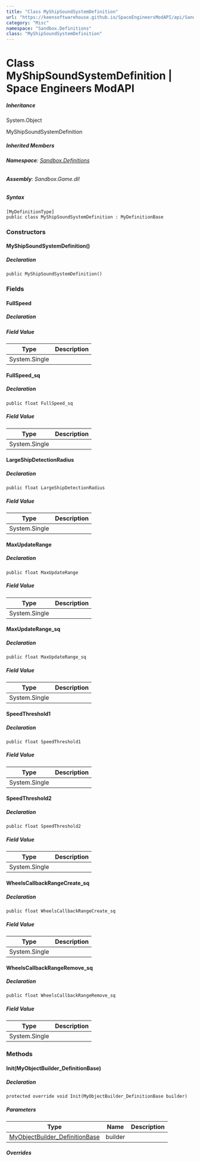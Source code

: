 ```yaml
---
title: "Class MyShipSoundSystemDefinition"
url: "https://keensoftwarehouse.github.io/SpaceEngineersModAPI/api/Sandbox.Definitions.MyShipSoundSystemDefinition.html"
category: "Misc"
namespace: "Sandbox.Definitions"
class: "MyShipSoundSystemDefinition"
---
```


# Class MyShipSoundSystemDefinition | Space Engineers ModAPI

##### Inheritance

System.Object

MyShipSoundSystemDefinition

##### Inherited Members

###### **Namespace**: [Sandbox.Definitions](https://keensoftwarehouse.github.io/SpaceEngineersModAPI/api/Sandbox.Definitions.html)

###### **Assembly**: Sandbox.Game.dll

##### Syntax

```
[MyDefinitionType]
public class MyShipSoundSystemDefinition : MyDefinitionBase
```

### Constructors

#### MyShipSoundSystemDefinition()

##### Declaration

```
public MyShipSoundSystemDefinition()
```

### Fields

#### FullSpeed

##### Declaration

##### Field Value

| Type | Description |
| --- | --- |
| System.Single |     |

#### FullSpeed\_sq

##### Declaration

```
public float FullSpeed_sq
```

##### Field Value

| Type | Description |
| --- | --- |
| System.Single |     |

#### LargeShipDetectionRadius

##### Declaration

```
public float LargeShipDetectionRadius
```

##### Field Value

| Type | Description |
| --- | --- |
| System.Single |     |

#### MaxUpdateRange

##### Declaration

```
public float MaxUpdateRange
```

##### Field Value

| Type | Description |
| --- | --- |
| System.Single |     |

#### MaxUpdateRange\_sq

##### Declaration

```
public float MaxUpdateRange_sq
```

##### Field Value

| Type | Description |
| --- | --- |
| System.Single |     |

#### SpeedThreshold1

##### Declaration

```
public float SpeedThreshold1
```

##### Field Value

| Type | Description |
| --- | --- |
| System.Single |     |

#### SpeedThreshold2

##### Declaration

```
public float SpeedThreshold2
```

##### Field Value

| Type | Description |
| --- | --- |
| System.Single |     |

#### WheelsCallbackRangeCreate\_sq

##### Declaration

```
public float WheelsCallbackRangeCreate_sq
```

##### Field Value

| Type | Description |
| --- | --- |
| System.Single |     |

#### WheelsCallbackRangeRemove\_sq

##### Declaration

```
public float WheelsCallbackRangeRemove_sq
```

##### Field Value

| Type | Description |
| --- | --- |
| System.Single |     |

### Methods

#### Init(MyObjectBuilder\_DefinitionBase)

##### Declaration

```
protected override void Init(MyObjectBuilder_DefinitionBase builder)
```

##### Parameters

| Type | Name | Description |
| --- | --- | --- |
| [MyObjectBuilder\_DefinitionBase](https://keensoftwarehouse.github.io/SpaceEngineersModAPI/api/VRage.Game.MyObjectBuilder_DefinitionBase.html) | builder |     |

##### Overrides